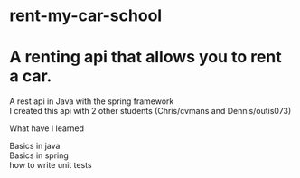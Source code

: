 # rent-my-car-school
# A renting api that allows you to rent a car.

A rest api in Java with the spring framework  
I created this api with 2 other students (Chris/cvmans and Dennis/outis073)  

What have I learned  

Basics in java  
Basics in spring  
how to write unit tests  
